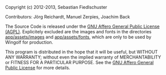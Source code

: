 Copyright (c) 2012-2013, Sebastian Fiedlschuster

Contributors: Jörg Reichardt, Manuel Zerpies, Joachim Back

The Source Code is released under the [GNU Affero General Public License (AGPL)](AGPL.txt). Explicitely excluded are the images and fonts in the directories [app/assets/images](app/assets/images) and [app/assets/fonts](app/assets/fonts), which are only to be used by Wingolf for production.

This program is distributed in the hope that it will be useful,
but WITHOUT ANY WARRANTY; without even the implied warranty of
MERCHANTABILITY or FITNESS FOR A PARTICULAR PURPOSE.  See the
[GNU Affero General Public License](AGPL.txt) for more details.